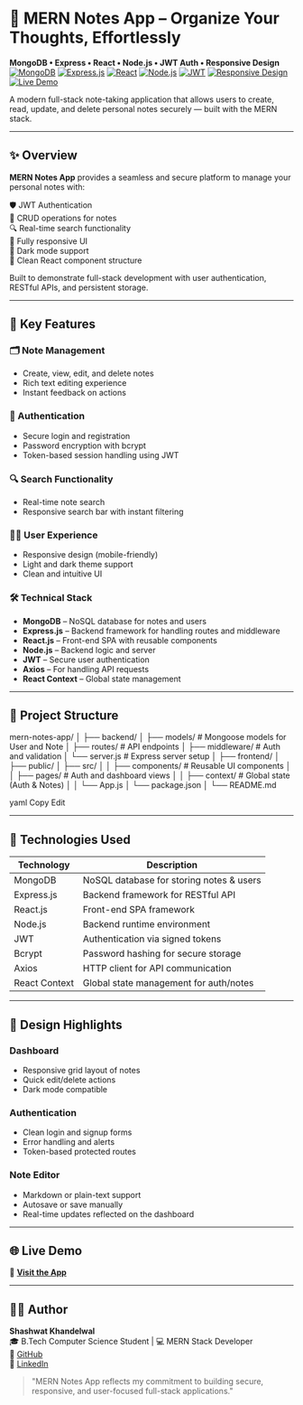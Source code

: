 # 📝 MERN Notes App – Organize Your Thoughts, Effortlessly  
**MongoDB • Express • React • Node.js • JWT Auth • Responsive Design**  
[![MongoDB](https://img.shields.io/badge/MongoDB-47A248?style=for-the-badge&logo=mongodb&logoColor=white)](#)
[![Express.js](https://img.shields.io/badge/Express.js-000000?style=for-the-badge&logo=express&logoColor=white)](#)
[![React](https://img.shields.io/badge/React-61DAFB?style=for-the-badge&logo=react&logoColor=black)](#)
[![Node.js](https://img.shields.io/badge/Node.js-339933?style=for-the-badge&logo=node.js&logoColor=white)](#)
[![JWT](https://img.shields.io/badge/JWT-000000?style=for-the-badge&logo=jsonwebtokens&logoColor=white)](#)
[![Responsive Design](https://img.shields.io/badge/Responsive-Design-00C896?style=for-the-badge)](#)
[![Live Demo](https://img.shields.io/badge/Live-Demo-ff69b4?style=for-the-badge&logo=render)](https://mern-notes-app-n73g.onrender.com)

A modern full-stack note-taking application that allows users to create, read, update, and delete personal notes securely — built with the MERN stack.



---

## ✨ Overview  
**MERN Notes App** provides a seamless and secure platform to manage your personal notes with:

🛡️ JWT Authentication  
📝 CRUD operations for notes  
🔍 Real-time search functionality  
📱 Fully responsive UI  
🌙 Dark mode support  
🧠 Clean React component structure  

Built to demonstrate full-stack development with user authentication, RESTful APIs, and persistent storage.

---

## 🔧 Key Features  

### 🗂️ Note Management  
- Create, view, edit, and delete notes  
- Rich text editing experience  
- Instant feedback on actions  

### 🔐 Authentication  
- Secure login and registration  
- Password encryption with bcrypt  
- Token-based session handling using JWT  

### 🔍 Search Functionality  
- Real-time note search  
- Responsive search bar with instant filtering  

### 🧑‍💻 User Experience  
- Responsive design (mobile-friendly)  
- Light and dark theme support  
- Clean and intuitive UI  

### 🛠️ Technical Stack  
- **MongoDB** – NoSQL database for notes and users  
- **Express.js** – Backend framework for handling routes and middleware  
- **React.js** – Front-end SPA with reusable components  
- **Node.js** – Backend logic and server  
- **JWT** – Secure user authentication  
- **Axios** – For handling API requests  
- **React Context** – Global state management  

---

## 📁 Project Structure  
mern-notes-app/
│
├── backend/
│ ├── models/ # Mongoose models for User and Note
│ ├── routes/ # API endpoints
│ ├── middleware/ # Auth and validation
│ └── server.js # Express server setup
│
├── frontend/
│ ├── public/
│ ├── src/
│ │ ├── components/ # Reusable UI components
│ │ ├── pages/ # Auth and dashboard views
│ │ ├── context/ # Global state (Auth & Notes)
│ │ └── App.js
│ └── package.json
│
└── README.md

yaml
Copy
Edit

---

## 🧠 Technologies Used  

| Technology     | Description                            |
|----------------|----------------------------------------|
| MongoDB        | NoSQL database for storing notes & users |
| Express.js     | Backend framework for RESTful API       |
| React.js       | Front-end SPA framework                 |
| Node.js        | Backend runtime environment             |
| JWT            | Authentication via signed tokens        |
| Bcrypt         | Password hashing for secure storage     |
| Axios          | HTTP client for API communication       |
| React Context  | Global state management for auth/notes  |

---

## 🎨 Design Highlights  

### Dashboard  
- Responsive grid layout of notes  
- Quick edit/delete actions  
- Dark mode compatible  

### Authentication  
- Clean login and signup forms  
- Error handling and alerts  
- Token-based protected routes  

### Note Editor  
- Markdown or plain-text support  
- Autosave or save manually  
- Real-time updates reflected on the dashboard  

---

## 🌐 Live Demo  
🔗 **[Visit the App](https://mern-notes-app-n73g.onrender.com/)**

---

## 🧑‍💻 Author  
**Shashwat Khandelwal**  
🎓 B.Tech Computer Science Student | 💻 MERN Stack Developer  
🔗 [GitHub](https://github.com/SHASHWAT13244)  
🔗 [LinkedIn](https://www.linkedin.com/in/shashwat-khandelwal-a0564532b/)

> "MERN Notes App reflects my commitment to building secure, responsive, and user-focused full-stack applications."
